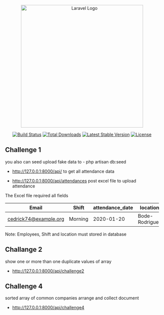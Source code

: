 <p align="center"><a href="https://laravel.com" target="_blank"><img src="https://raw.githubusercontent.com/laravel/art/master/logo-lockup/5%20SVG/2%20CMYK/1%20Full%20Color/laravel-logolockup-cmyk-red.svg" width="400" alt="Laravel Logo"></a></p>

<p align="center">
<a href="https://github.com/laravel/framework/actions"><img src="https://github.com/laravel/framework/workflows/tests/badge.svg" alt="Build Status"></a>
<a href="https://packagist.org/packages/laravel/framework"><img src="https://img.shields.io/packagist/dt/laravel/framework" alt="Total Downloads"></a>
<a href="https://packagist.org/packages/laravel/framework"><img src="https://img.shields.io/packagist/v/laravel/framework" alt="Latest Stable Version"></a>
<a href="https://packagist.org/packages/laravel/framework"><img src="https://img.shields.io/packagist/l/laravel/framework" alt="License"></a>
</p>

## Challenge 1

you also can seed upload fake data to - php artisan db:seed

- http://127.0.0.1:8000/api/  to get all attendance data

- http://127.0.0.1:8000/api/attendances  post excel file to upload attendance

The Excel file required all fields

| Email                  | Shift         | attendance_date  | location       | check_in | check_out |
| ---------------------  | ------------- | ---------------- | -------------- | -------- | --------- |
| cedrick74@example.org	 | Morning	     | 2020-01-20       | Bode-Rodriguez | 09:55:16	| 06:55:16  |

Note: Employees, Shift and location must stored in database

## Challange 2

show one or more than one duplicate values of array

- http://127.0.0.1:8000/api/challenge2 


## Challenge 4
sorted array of common companies arrange and collect document 
- http://127.0.0.1:8000/api/challenge4 